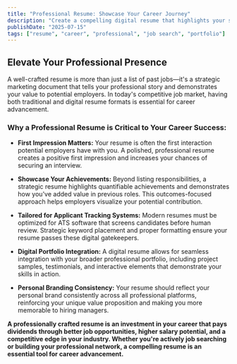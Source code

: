 ```yaml
---
title: "Professional Resume: Showcase Your Career Journey"
description: "Create a compelling digital resume that highlights your skills, experience, and achievements to stand out to potential employers."
publishDate: "2025-07-15"
tags: ["resume", "career", "professional", "job search", "portfolio"]
---
```


## Elevate Your Professional Presence

A well-crafted resume is more than just a list of past jobs—it's a strategic marketing document that tells your professional story and demonstrates your value to potential employers. In today's competitive job market, having both traditional and digital resume formats is essential for career advancement.

### Why a Professional Resume is Critical to Your Career Success:

*   **First Impression Matters:** Your resume is often the first interaction potential employers have with you. A polished, professional resume creates a positive first impression and increases your chances of securing an interview.

*   **Showcase Your Achievements:** Beyond listing responsibilities, a strategic resume highlights quantifiable achievements and demonstrates how you've added value in previous roles. This outcomes-focused approach helps employers visualize your potential contribution.

*   **Tailored for Applicant Tracking Systems:** Modern resumes must be optimized for ATS software that screens candidates before human review. Strategic keyword placement and proper formatting ensure your resume passes these digital gatekeepers.

*   **Digital Portfolio Integration:** A digital resume allows for seamless integration with your broader professional portfolio, including project samples, testimonials, and interactive elements that demonstrate your skills in action.

*   **Personal Branding Consistency:** Your resume should reflect your personal brand consistently across all professional platforms, reinforcing your unique value proposition and making you more memorable to hiring managers.

**A professionally crafted resume is an investment in your career that pays dividends through better job opportunities, higher salary potential, and a competitive edge in your industry. Whether you're actively job searching or building your professional network, a compelling resume is an essential tool for career advancement.**
